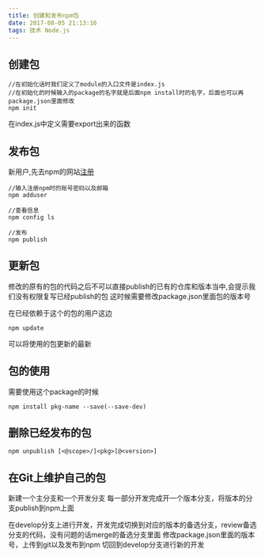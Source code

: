 ```yaml
---
title: 创建和发布npm包
date: 2017-08-05 21:13:16
tags: 技术 Node.js
---
```

## 创建包
```
//在初始化话时我们定义了module的入口文件是index.js
//在初始化的时候输入的package的名字就是后面npm install时的名字，后面也可以再package.json里面修改
npm init
```

在index.js中定义需要export出来的函数

## 发布包
新用户,先去npm的网站[注册](!https://npmjs.org/)

```
//输入注册npm时的账号密码以及邮箱
npm adduser

//查看信息
npm config ls

//发布
npm publish
```

## 更新包
修改的原有的包的代码之后不可以直接publish的已有的仓库和版本当中,会提示我们没有权限复写已经publish的包
这时候需要修改package.json里面包的版本号

在已经依赖于这个的包的用户这边
```
npm update
```
可以将使用的包更新的最新

## 包的使用
需要使用这个package的时候
```
npm install pkg-name --save(--save-dev)
```

## 删除已经发布的包
```
npm unpublish [<@scope>/]<pkg>[@<version>]
```

## 在Git上维护自己的包
新建一个主分支和一个开发分支
每一部分开发完成开一个版本分支，将版本的分支publish到npm上面

在develop分支上进行开发，开发完成切换到对应的版本的备选分支，review备选分支的代码，没有问题的话merge的备选分支里面
修改package.json里面的版本号，上传到git以及发布到npm
切回到develop分支进行新的开发
